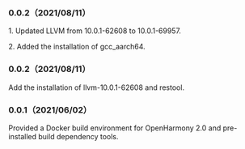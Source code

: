 ### 0.0.2（2021/08/11）

1\. Updated LLVM from 10.0.1-62608 to 10.0.1-69957.

2\. Added the installation of gcc_aarch64.

 ### 0.0.2（2021/08/11）

Add the installation of llvm-10.0.1-62608 and restool.

 ### 0.0.1（2021/06/02）

Provided a Docker build environment for OpenHarmony 2.0 and pre-installed build dependency tools.